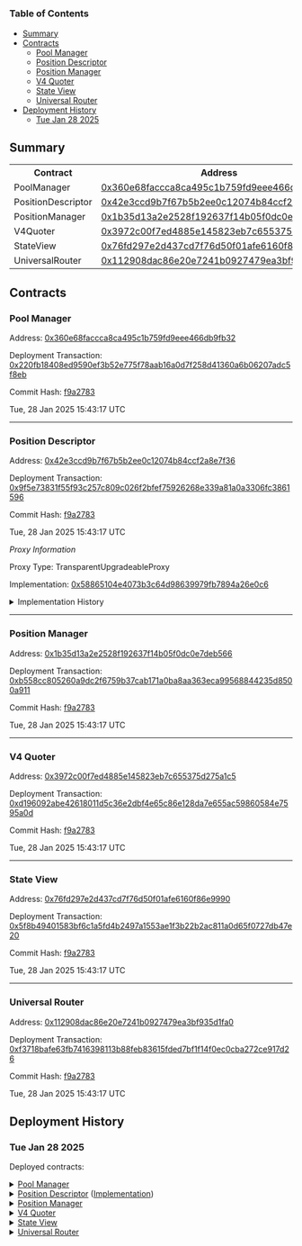 # 


### Table of Contents
- [Summary](#summary)
- [Contracts](#contracts)
	- [Pool Manager](#pool-manager)
	- [Position Descriptor](#position-descriptor)
	- [Position Manager](#position-manager)
	- [V4 Quoter](#v4-quoter)
	- [State View](#state-view)
	- [Universal Router](#universal-router)
- [Deployment History](#deployment-history)
	- [Tue Jan 28 2025](#tue-jan-28-2025)

## Summary
<table>
<tr>
    <th>Contract</th>
    <th>Address</th>
    <th>Version</th>
</tr><tr>
    <td>PoolManager</td>
    <td><a href="https://explorer.inkonchain.com/address/0x360e68faccca8ca495c1b759fd9eee466db9fb32" target="_blank">0x360e68faccca8ca495c1b759fd9eee466db9fb32</a></td>
    <td>N/A</td>
    </tr>
<tr>
    <td>PositionDescriptor</td>
    <td><a href="https://explorer.inkonchain.com/address/0x42e3ccd9b7f67b5b2ee0c12074b84ccf2a8e7f36" target="_blank">0x42e3ccd9b7f67b5b2ee0c12074b84ccf2a8e7f36</a></td>
    <td>N/A</td>
    </tr>
<tr>
    <td>PositionManager</td>
    <td><a href="https://explorer.inkonchain.com/address/0x1b35d13a2e2528f192637f14b05f0dc0e7deb566" target="_blank">0x1b35d13a2e2528f192637f14b05f0dc0e7deb566</a></td>
    <td>N/A</td>
    </tr>
<tr>
    <td>V4Quoter</td>
    <td><a href="https://explorer.inkonchain.com/address/0x3972c00f7ed4885e145823eb7c655375d275a1c5" target="_blank">0x3972c00f7ed4885e145823eb7c655375d275a1c5</a></td>
    <td>N/A</td>
    </tr>
<tr>
    <td>StateView</td>
    <td><a href="https://explorer.inkonchain.com/address/0x76fd297e2d437cd7f76d50f01afe6160f86e9990" target="_blank">0x76fd297e2d437cd7f76d50f01afe6160f86e9990</a></td>
    <td>N/A</td>
    </tr>
<tr>
    <td>UniversalRouter</td>
    <td><a href="https://explorer.inkonchain.com/address/0x112908dac86e20e7241b0927479ea3bf935d1fa0" target="_blank">0x112908dac86e20e7241b0927479ea3bf935d1fa0</a></td>
    <td>N/A</td>
    </tr></table>

## Contracts

### Pool Manager
  
Address: [0x360e68faccca8ca495c1b759fd9eee466db9fb32](https://explorer.inkonchain.com/address/0x360e68faccca8ca495c1b759fd9eee466db9fb32)
  
Deployment Transaction: [0x220fb18408ed9590ef3b52e775f78aab16a0d7f258d41360a6b06207adc5f8eb](https://explorer.inkonchain.com/tx/0x220fb18408ed9590ef3b52e775f78aab16a0d7f258d41360a6b06207adc5f8eb)
  

  
Commit Hash: [f9a2783](git@github.com:Uniswap/contracts/commit/f9a2783)
  
Tue, 28 Jan 2025 15:43:17 UTC



---

### Position Descriptor
  
Address: [0x42e3ccd9b7f67b5b2ee0c12074b84ccf2a8e7f36](https://explorer.inkonchain.com/address/0x42e3ccd9b7f67b5b2ee0c12074b84ccf2a8e7f36)
  
Deployment Transaction: [0x9f5e73831f55f93c257c809c026f2bfef75926268e339a81a0a3306fc3861596](https://explorer.inkonchain.com/tx/0x9f5e73831f55f93c257c809c026f2bfef75926268e339a81a0a3306fc3861596)
  

  
Commit Hash: [f9a2783](git@github.com:Uniswap/contracts/commit/f9a2783)
  
Tue, 28 Jan 2025 15:43:17 UTC



_Proxy Information_



Proxy Type: TransparentUpgradeableProxy



Implementation: [0x58865104e4073b3c64d98639979fb7894a26e0c6](https://explorer.inkonchain.com/address/0x58865104e4073b3c64d98639979fb7894a26e0c6)



  <details>
  <summary>Implementation History</summary>
  <table>
      <tr>
          <th>Version</th>
          <th>Address</th>
          <th>Commit Hash</th>
      </tr>
      <tr>
          <td>N/A</td>
          <td><a href="https://explorer.inkonchain.com/address/0x58865104e4073b3c64d98639979fb7894a26e0c6" target="_blank">0x58865104e4073b3c64d98639979fb7894a26e0c6</a></td>
          <td><a href="git@github.com:Uniswap/contracts/commit/f9a2783" target="_blank">f9a2783</a></td>
      </tr>
  </table>
  </details>
    

---

### Position Manager
  
Address: [0x1b35d13a2e2528f192637f14b05f0dc0e7deb566](https://explorer.inkonchain.com/address/0x1b35d13a2e2528f192637f14b05f0dc0e7deb566)
  
Deployment Transaction: [0xb558cc805260a9dc2f6759b37cab171a0ba8aa363eca99568844235d8500a911](https://explorer.inkonchain.com/tx/0xb558cc805260a9dc2f6759b37cab171a0ba8aa363eca99568844235d8500a911)
  

  
Commit Hash: [f9a2783](git@github.com:Uniswap/contracts/commit/f9a2783)
  
Tue, 28 Jan 2025 15:43:17 UTC



---

### V4 Quoter
  
Address: [0x3972c00f7ed4885e145823eb7c655375d275a1c5](https://explorer.inkonchain.com/address/0x3972c00f7ed4885e145823eb7c655375d275a1c5)
  
Deployment Transaction: [0xd196092abe42618011d5c36e2dbf4e65c86e128da7e655ac59860584e7595a0d](https://explorer.inkonchain.com/tx/0xd196092abe42618011d5c36e2dbf4e65c86e128da7e655ac59860584e7595a0d)
  

  
Commit Hash: [f9a2783](git@github.com:Uniswap/contracts/commit/f9a2783)
  
Tue, 28 Jan 2025 15:43:17 UTC



---

### State View
  
Address: [0x76fd297e2d437cd7f76d50f01afe6160f86e9990](https://explorer.inkonchain.com/address/0x76fd297e2d437cd7f76d50f01afe6160f86e9990)
  
Deployment Transaction: [0x5f8b49401583bf6c1a5fd4b2497a1553ae1f3b22b2ac811a0d65f0727db47e20](https://explorer.inkonchain.com/tx/0x5f8b49401583bf6c1a5fd4b2497a1553ae1f3b22b2ac811a0d65f0727db47e20)
  

  
Commit Hash: [f9a2783](git@github.com:Uniswap/contracts/commit/f9a2783)
  
Tue, 28 Jan 2025 15:43:17 UTC



---

### Universal Router
  
Address: [0x112908dac86e20e7241b0927479ea3bf935d1fa0](https://explorer.inkonchain.com/address/0x112908dac86e20e7241b0927479ea3bf935d1fa0)
  
Deployment Transaction: [0xf3718bafe63fb7416398113b88feb83615fded7bf1f14f0ec0cba272ce917d26](https://explorer.inkonchain.com/tx/0xf3718bafe63fb7416398113b88feb83615fded7bf1f14f0ec0cba272ce917d26)
  

  
Commit Hash: [f9a2783](git@github.com:Uniswap/contracts/commit/f9a2783)
  
Tue, 28 Jan 2025 15:43:17 UTC



## Deployment History
  

### Tue Jan 28 2025
  
  
  
Deployed contracts:
  
<details>
  <summary>
    <a href="https://explorer.inkonchain.com/address/0x360e68faccca8ca495c1b759fd9eee466db9fb32">Pool Manager</a>
  </summary>
  <table>
    <tr>
      <td>Commit hash: <a href="git@github.com:Uniswap/contracts/commit/f9a2783" target="_blank">f9a2783</a></td>
    </tr>
<tr>
      <th>Parameter</th>
      <th>Value</th>
    </tr>
    <tr>
      <td>initialOwner</td>
      <td><a href="https://explorer.inkonchain.com/address/0x2BAD8182C09F50c8318d769245beA52C32Be46CD" target="_blank">0x2BAD8182C09F50c8318d769245beA52C32Be46CD</a></td>
    </tr>
  </table>
</details>
<details>
  <summary>
    <a href="https://explorer.inkonchain.com/address/0x42e3ccd9b7f67b5b2ee0c12074b84ccf2a8e7f36">Position Descriptor</a> (<a href="https://explorer.inkonchain.com/address/0x58865104e4073b3c64d98639979fb7894a26e0c6">Implementation</a>)
  </summary>
  <table>
    <tr>
      <td>Commit hash: <a href="git@github.com:Uniswap/contracts/commit/f9a2783" target="_blank">f9a2783</a></td>
    </tr>
<tr>
      <th>Parameter</th>
      <th>Value</th>
    </tr>
    <tr>
      <td>_poolManager</td>
      <td><a href="https://explorer.inkonchain.com/address/0x360E68faCcca8cA495c1B759Fd9EEe466db9FB32" target="_blank">0x360E68faCcca8cA495c1B759Fd9EEe466db9FB32</a></td>
    </tr>
    <tr>
      <td>_wrappedNative</td>
      <td><a href="https://explorer.inkonchain.com/address/0x4200000000000000000000000000000000000006" target="_blank">0x4200000000000000000000000000000000000006</a></td>
    </tr>
    <tr>
      <td>_nativeCurrencyLabelBytes</td>
      <td><a href="https://explorer.inkonchain.com/tx/0x4554480000000000000000000000000000000000000000000000000000000000" target="_blank">0x4554480000000000000000000000000000000000000000000000000000000000</a></td>
    </tr>
  </table>
</details>
<details>
  <summary>
    <a href="https://explorer.inkonchain.com/address/0x1b35d13a2e2528f192637f14b05f0dc0e7deb566">Position Manager</a>
  </summary>
  <table>
    <tr>
      <td>Commit hash: <a href="git@github.com:Uniswap/contracts/commit/f9a2783" target="_blank">f9a2783</a></td>
    </tr>
<tr>
      <th>Parameter</th>
      <th>Value</th>
    </tr>
    <tr>
      <td>_poolManager</td>
      <td><a href="https://explorer.inkonchain.com/address/0x360E68faCcca8cA495c1B759Fd9EEe466db9FB32" target="_blank">0x360E68faCcca8cA495c1B759Fd9EEe466db9FB32</a></td>
    </tr>
    <tr>
      <td>_permit2</td>
      <td><a href="https://explorer.inkonchain.com/address/0x000000000022D473030F116dDEE9F6B43aC78BA3" target="_blank">0x000000000022D473030F116dDEE9F6B43aC78BA3</a></td>
    </tr>
    <tr>
      <td>_unsubscribeGasLimit</td>
      <td>300000</td>
    </tr>
    <tr>
      <td>_tokenDescriptor</td>
      <td><a href="https://explorer.inkonchain.com/address/0x42e3cCD9B7f67B5B2Ee0c12074B84cCF2a8E7f36" target="_blank">0x42e3cCD9B7f67B5B2Ee0c12074B84cCF2a8E7f36</a></td>
    </tr>
    <tr>
      <td>_weth9</td>
      <td><a href="https://explorer.inkonchain.com/address/0x4200000000000000000000000000000000000006" target="_blank">0x4200000000000000000000000000000000000006</a></td>
    </tr>
  </table>
</details>
<details>
  <summary>
    <a href="https://explorer.inkonchain.com/address/0x3972c00f7ed4885e145823eb7c655375d275a1c5">V4 Quoter</a>
  </summary>
  <table>
    <tr>
      <td>Commit hash: <a href="git@github.com:Uniswap/contracts/commit/f9a2783" target="_blank">f9a2783</a></td>
    </tr>
<tr>
      <th>Parameter</th>
      <th>Value</th>
    </tr>
    <tr>
      <td>_poolManager</td>
      <td><a href="https://explorer.inkonchain.com/address/0x360E68faCcca8cA495c1B759Fd9EEe466db9FB32" target="_blank">0x360E68faCcca8cA495c1B759Fd9EEe466db9FB32</a></td>
    </tr>
  </table>
</details>
<details>
  <summary>
    <a href="https://explorer.inkonchain.com/address/0x76fd297e2d437cd7f76d50f01afe6160f86e9990">State View</a>
  </summary>
  <table>
    <tr>
      <td>Commit hash: <a href="git@github.com:Uniswap/contracts/commit/f9a2783" target="_blank">f9a2783</a></td>
    </tr>
<tr>
      <th>Parameter</th>
      <th>Value</th>
    </tr>
    <tr>
      <td>_poolManager</td>
      <td><a href="https://explorer.inkonchain.com/address/0x360E68faCcca8cA495c1B759Fd9EEe466db9FB32" target="_blank">0x360E68faCcca8cA495c1B759Fd9EEe466db9FB32</a></td>
    </tr>
  </table>
</details>
<details>
  <summary>
    <a href="https://explorer.inkonchain.com/address/0x112908dac86e20e7241b0927479ea3bf935d1fa0">Universal Router</a>
  </summary>
  <table>
    <tr>
      <td>Commit hash: <a href="git@github.com:Uniswap/contracts/commit/f9a2783" target="_blank">f9a2783</a></td>
    </tr>
<tr>
      <th>Parameter</th>
      <th>Value</th>
    </tr>
    <tr>
      <td>params</td>
      <td>{"permit2":"0x000000000022D473030F116dDEE9F6B43aC78BA3","weth9":"0x4200000000000000000000000000000000000006","v2Factory":"0xfe57A6BA1951F69aE2Ed4abe23e0f095DF500C04","v3Factory":"0x640887A9ba3A9C53Ed27D0F7e8246A4F933f3424","pairInitCodeHash":"0x96e8ac4277198ff8b6f785478aa9a39f403cb768dd02cbee326c3e7da348845f","poolInitCodeHash":"0xe34f199b19b2b4f47f68442619d555527d244f78a3297ea89325f843f87b8b54","v4PoolManager":"0x360E68faCcca8cA495c1B759Fd9EEe466db9FB32","v3NFTPositionManager":"0xC0836E5B058BBE22ae2266e1AC488A1A0fD8DCE8","v4PositionManager":"0x1b35d13a2E2528f192637F14B05f0Dc0e7dEB56"}</td>
    </tr>
  </table>
</details>    
  